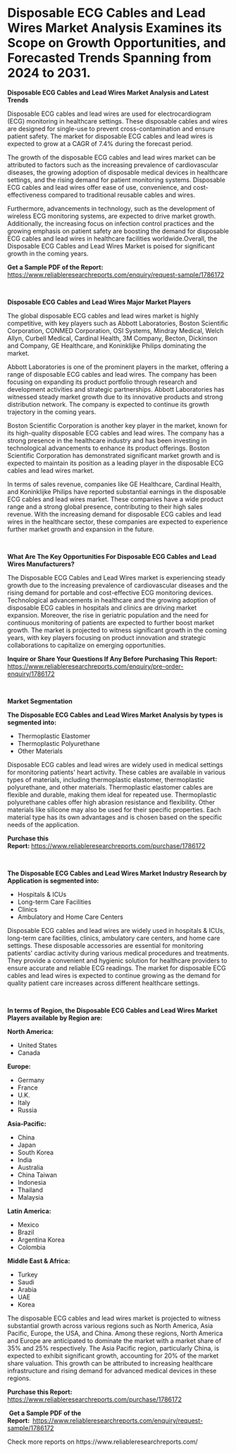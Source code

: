 <p><h1>Disposable ECG Cables and Lead Wires Market Analysis Examines its Scope on Growth Opportunities, and Forecasted Trends Spanning from 2024 to 2031.</h1></p><p><strong>Disposable ECG Cables and Lead Wires Market Analysis and Latest Trends</strong></p>
<p><p>Disposable ECG cables and lead wires are used for electrocardiogram (ECG) monitoring in healthcare settings. These disposable cables and wires are designed for single-use to prevent cross-contamination and ensure patient safety. The market for disposable ECG cables and lead wires is expected to grow at a CAGR of 7.4% during the forecast period.</p><p>The growth of the disposable ECG cables and lead wires market can be attributed to factors such as the increasing prevalence of cardiovascular diseases, the growing adoption of disposable medical devices in healthcare settings, and the rising demand for patient monitoring systems. Disposable ECG cables and lead wires offer ease of use, convenience, and cost-effectiveness compared to traditional reusable cables and wires.</p><p>Furthermore, advancements in technology, such as the development of wireless ECG monitoring systems, are expected to drive market growth. Additionally, the increasing focus on infection control practices and the growing emphasis on patient safety are boosting the demand for disposable ECG cables and lead wires in healthcare facilities worldwide.Overall, the Disposable ECG Cables and Lead Wires Market is poised for significant growth in the coming years.</p></p>
<p><strong>Get a Sample PDF of the Report:&nbsp;</strong> <a href="https://www.reliableresearchreports.com/enquiry/request-sample/1786172">https://www.reliableresearchreports.com/enquiry/request-sample/1786172</a></p>
<p>&nbsp;</p>
<p><strong>Disposable ECG Cables and Lead Wires Major Market Players</strong></p>
<p><p>The global disposable ECG cables and lead wires market is highly competitive, with key players such as Abbott Laboratories, Boston Scientific Corporation, CONMED Corporation, OSI Systems, Mindray Medical, Welch Allyn, Curbell Medical, Cardinal Health, 3M Company, Becton, Dickinson and Company, GE Healthcare, and Koninklijke Philips dominating the market.</p><p>Abbott Laboratories is one of the prominent players in the market, offering a range of disposable ECG cables and lead wires. The company has been focusing on expanding its product portfolio through research and development activities and strategic partnerships. Abbott Laboratories has witnessed steady market growth due to its innovative products and strong distribution network. The company is expected to continue its growth trajectory in the coming years.</p><p>Boston Scientific Corporation is another key player in the market, known for its high-quality disposable ECG cables and lead wires. The company has a strong presence in the healthcare industry and has been investing in technological advancements to enhance its product offerings. Boston Scientific Corporation has demonstrated significant market growth and is expected to maintain its position as a leading player in the disposable ECG cables and lead wires market.</p><p>In terms of sales revenue, companies like GE Healthcare, Cardinal Health, and Koninklijke Philips have reported substantial earnings in the disposable ECG cables and lead wires market. These companies have a wide product range and a strong global presence, contributing to their high sales revenue. With the increasing demand for disposable ECG cables and lead wires in the healthcare sector, these companies are expected to experience further market growth and expansion in the future.</p></p>
<p>&nbsp;</p>
<p><strong>What Are The Key Opportunities For Disposable ECG Cables and Lead Wires Manufacturers?</strong></p>
<p><p>The Disposable ECG Cables and Lead Wires market is experiencing steady growth due to the increasing prevalence of cardiovascular diseases and the rising demand for portable and cost-effective ECG monitoring devices. Technological advancements in healthcare and the growing adoption of disposable ECG cables in hospitals and clinics are driving market expansion. Moreover, the rise in geriatric population and the need for continuous monitoring of patients are expected to further boost market growth. The market is projected to witness significant growth in the coming years, with key players focusing on product innovation and strategic collaborations to capitalize on emerging opportunities.</p></p>
<p><strong>Inquire or Share Your Questions If Any Before Purchasing This Report:</strong> <a href="https://www.reliableresearchreports.com/enquiry/pre-order-enquiry/1786172">https://www.reliableresearchreports.com/enquiry/pre-order-enquiry/1786172</a></p>
<p>&nbsp;</p>
<p><strong>Market Segmentation</strong></p>
<p><strong>The Disposable ECG Cables and Lead Wires Market Analysis by types is segmented into:</strong></p>
<p><ul><li>Thermoplastic Elastomer</li><li>Thermoplastic Polyurethane</li><li>Other Materials</li></ul></p>
<p><p>Disposable ECG cables and lead wires are widely used in medical settings for monitoring patients' heart activity. These cables are available in various types of materials, including thermoplastic elastomer, thermoplastic polyurethane, and other materials. Thermoplastic elastomer cables are flexible and durable, making them ideal for repeated use. Thermoplastic polyurethane cables offer high abrasion resistance and flexibility. Other materials like silicone may also be used for their specific properties. Each material type has its own advantages and is chosen based on the specific needs of the application.</p></p>
<p><strong>Purchase this Report:&nbsp;</strong><a href="https://www.reliableresearchreports.com/purchase/1786172">https://www.reliableresearchreports.com/purchase/1786172</a></p>
<p>&nbsp;</p>
<p><strong>The Disposable ECG Cables and Lead Wires Market Industry Research by Application is segmented into:</strong></p>
<p><ul><li>Hospitals & ICUs</li><li>Long-term Care Facilities</li><li>Clinics</li><li>Ambulatory and Home Care Centers</li></ul></p>
<p><p>Disposable ECG cables and lead wires are widely used in hospitals & ICUs, long-term care facilities, clinics, ambulatory care centers, and home care settings. These disposable accessories are essential for monitoring patients' cardiac activity during various medical procedures and treatments. They provide a convenient and hygienic solution for healthcare providers to ensure accurate and reliable ECG readings. The market for disposable ECG cables and lead wires is expected to continue growing as the demand for quality patient care increases across different healthcare settings.</p></p>
<p>&nbsp;</p>
<p><strong>In terms of Region, the Disposable ECG Cables and Lead Wires Market Players available by Region are:</strong></p>
<p>
    <p> <strong> North America: </strong>
        <ul>
            <li>United States</li>
            <li>Canada</li>
        </ul>
        </p> 
    <p> <strong> Europe: </strong>
        <ul>
            <li>Germany</li>
            <li>France</li>
            <li>U.K.</li>
            <li>Italy</li>
            <li>Russia</li>
        </ul>
        </p> 
    <p> <strong> Asia-Pacific: </strong>
        <ul>
            <li>China</li>
            <li>Japan</li>
            <li>South Korea</li>
            <li>India</li>
            <li>Australia</li>
            <li>China Taiwan</li>
            <li>Indonesia</li>
            <li>Thailand</li>
            <li>Malaysia</li>
        </ul>
        </p> 
    <p> <strong> Latin America: </strong>
        <ul>
            <li>Mexico</li>
            <li>Brazil</li>
            <li>Argentina Korea</li>
            <li>Colombia</li>
        </ul>
        </p> 
    <p> <strong> Middle East & Africa: </strong>
        <ul>
            <li>Turkey</li>
            <li>Saudi</li>
            <li>Arabia</li>
            <li>UAE</li>
            <li>Korea</li>
        </ul>
    </p>
    </p>
<p><p>The disposable ECG cables and lead wires market is projected to witness substantial growth across various regions such as North America, Asia Pacific, Europe, the USA, and China. Among these regions, North America and Europe are anticipated to dominate the market with a market share of 35% and 25% respectively. The Asia Pacific region, particularly China, is expected to exhibit significant growth, accounting for 20% of the market share valuation. This growth can be attributed to increasing healthcare infrastructure and rising demand for advanced medical devices in these regions.</p></p>
<p><strong>Purchase this Report: </strong><a href="https://www.reliableresearchreports.com/purchase/1786172">https://www.reliableresearchreports.com/purchase/1786172</a></p>
<p>&nbsp;<strong>Get a Sample PDF of the Report:&nbsp;&nbsp;</strong><a href="https://www.reliableresearchreports.com/enquiry/request-sample/1786172">https://www.reliableresearchreports.com/enquiry/request-sample/1786172</a></p>
<p><strong></strong></p>
<p>Check more reports on https://www.reliableresearchreports.com/</p>